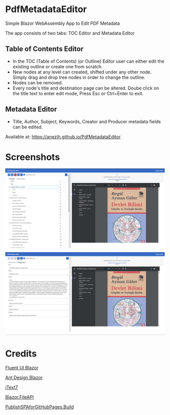 # PdfMetadataEditor

Simple Blazor WebAssembly App to Edit PDF Metadata

The app consists of two tabs: TOC Editor and Metadata Editor

## Table of Contents Editor

- In the TOC (Table of Contents) (or Outline) Editor user can either edit the existing outline or create one from scratch.
- New nodes at any level can created, shifted under any other node. Simply drag and drop tree nodes in order to change the outline.
- Nodes can be removed.
- Every node's title and destination page can be altered. Doube click on the title text to enter edit mode, Press Esc or Ctrl+Enter to exit.

## Metadata Editor

- Title, Author, Subject, Keywords, Creator and Producer metadata fields can be edited.

Available at: https://anezih.github.io/PdfMetadataEditor

# Screenshots

![Outline Editor](res/toc-editor.png)
![Metadata Editor](res/metadata-editor.png)

# Credits

[Fluent UI Blazor](https://www.fluentui-blazor.net/)

[Ant Design Blazor](https://antblazor.com/en-US/)

[iText7](https://github.com/itext/itext-dotnet)

[Blazor.FileAPI](https://github.com/KristofferStrube/Blazor.FileAPI)

[PublishSPAforGitHubPages.Build](https://github.com/jsakamoto/PublishSPAforGitHubPages.Build)